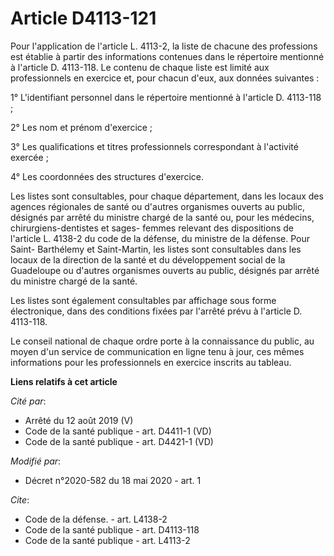 # Article D4113-121

Pour l'application de l'article L. 4113-2, la liste de chacune des professions est établie à partir des informations
contenues dans le répertoire mentionné à l'article D. 4113-118. Le contenu de chaque liste est limité aux professionnels en
exercice et, pour chacun d'eux, aux données suivantes : 

1° L'identifiant personnel dans le répertoire mentionné à l'article D. 4113-118 ; 

2° Les nom et prénom d'exercice ; 

3° Les qualifications et titres professionnels correspondant à l'activité exercée ; 

4° Les coordonnées des structures d'exercice. 

Les listes sont consultables, pour chaque département, dans les locaux des agences régionales de santé ou d'autres organismes
ouverts au public, désignés par arrêté du ministre chargé de la santé ou, pour les médecins, chirurgiens-dentistes et sages-
femmes relevant des dispositions de l'article L. 4138-2 du code de la défense, du ministre de la défense. Pour Saint-
Barthélemy et Saint-Martin, les listes sont consultables dans les locaux de la direction de la santé et du développement
social de la Guadeloupe ou d'autres organismes ouverts au public, désignés par arrêté du ministre chargé de la santé. 

Les listes sont également consultables par affichage sous forme électronique, dans des conditions fixées par l'arrêté prévu à
l'article D. 4113-118. 

Le conseil national de chaque ordre porte à la connaissance du public, au moyen d'un service de communication en ligne tenu à
jour, ces mêmes informations pour les professionnels en exercice inscrits au tableau.

**Liens relatifs à cet article**

_Cité par_:

  - Arrêté du 12 août 2019 (V)
  - Code de la santé publique - art. D4411-1 (VD)
  - Code de la santé publique - art. D4421-1 (VD)

_Modifié par_:

  - Décret n°2020-582 du 18 mai 2020 - art. 1

_Cite_:

  - Code de la défense. - art. L4138-2
  - Code de la santé publique - art. D4113-118
  - Code de la santé publique - art. L4113-2
